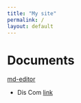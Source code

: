 ```yaml
---
title: "My site"
permalink: /
layout: default
---
```


# Documents

[md-editor](https://jbt.github.io/markdown-editor/)

- Dis Com [link](/dis-com.md)
